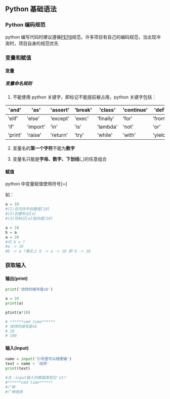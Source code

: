 ## Python 基础语法

### Python 编码规范

python 编写代码时建议遵循[PEP8](https://legacy.python.org/dev/peps/pep-0008/)规范，许多项目有自己的编码规范，当出现冲突时，项目自身的规范优先

### 变量和赋值

#### 变量

##### 变量命名规则

1.  不能使用 python 关键字，即标记不能提前被占用，python 关键字包括：


| 'and'   | 'as'     | 'assert' | 'break' | 'class'   | 'continue' | 'def'   | 'del'    |
| ------- | -------- | -------- | ------- | --------- | ---------- | ------- | -------- |
| 'elif'  | 'else'   | 'except' | 'exec'  | 'finally' | 'for'      | 'from'  | 'global' |
| 'if'    | 'import' | 'in'     | 'is'    | 'lambda'  | 'not'      | 'or'    | 'pass'   |
| 'print' | 'raise'  | 'return' | 'try'   | 'while'   | 'with'     | 'yield' |          |

2.  变量名的**第一个字符**不能为**数字** 

3.  变量名只能是**字母、数字、下划线**(\_)的任意组合

#### 赋值

python 中变量赋值使用符号[=]

如：

```python
a = 10
#(1)在内存中创建值[10]
#(2)创建标记[a]
#(3)将标记[a]指向值[10]
```

```python
a = 10
b = a
a = 20
#问 b = ?
#a -> 10
#b -> a ?事实上 b -> a -> 10 即 b -> 10
```

### 获取输入

#### 输出(print)

```python
print('烧饼的缩写是sb')

a = 10
print(a)

ptint(a*10)

# ******cmd time******
# 烧饼的缩写是sb
# 10
# 100
```

#### 输入(input)

```python
name = input('引号里可以随便输')
text = name + '烧饼'
print(text)

#注：input输入的数据类型位'str'
#******cmd time******
#广坤
#广坤烧饼
```